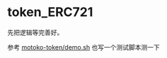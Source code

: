 # token_ERC721

先把逻辑等完善好。

参考 [motoko-token/demo.sh](https://github.com/dfinance-tech/motoko-token/blob/master/demo.sh) 也写一个测试脚本测一下
